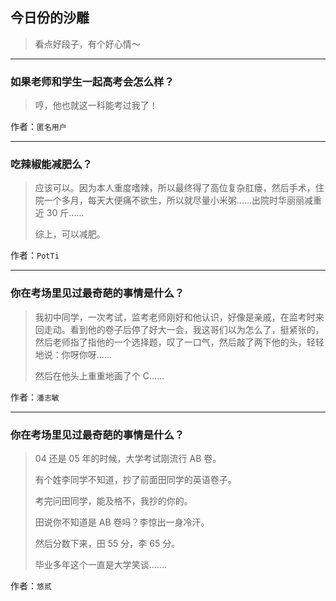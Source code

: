 ## 今日份的沙雕

> 看点好段子，有个好心情～


 
---

### 如果老师和学生一起高考会怎么样？

> 哼，他也就这一科能考过我了！


作者：`匿名用户`

---

### 吃辣椒能减肥么？

> 应该可以。因为本人重度嗜辣，所以最终得了高位复杂肛瘘，然后手术，住院一个多月，每天大便痛不欲生，所以就尽量小米粥……出院时华丽丽减重近 30 斤……
> 
> 综上，可以减肥。


作者：`PotTi`

---

### 你在考场里见过最奇葩的事情是什么？

> 我初中同学，一次考试，监考老师刚好和他认识，好像是亲戚，在监考时来回走动。看到他的卷子后停了好大一会，我这哥们以为怎么了，挺紧张的，然后老师指了指他的一个选择题，叹了一口气，然后敲了两下他的头，轻轻地说：你呀你呀……
> 
> 然后在他头上重重地画了个 C……


作者：`潘志敏`

---

### 你在考场里见过最奇葩的事情是什么？

> 04 还是 05 年的时候，大学考试刚流行 AB 卷。
> 
> 有个姓李同学不知道，抄了前面田同学的英语卷子。
> 
> 考完问田同学，能及格不，我抄的你的。
> 
> 田说你不知道是 AB 卷吗？李惊出一身冷汗。
> 
> 然后分数下来，田 55 分，李 65 分。
> 
> 毕业多年这个一直是大学笑谈.......


作者：`悠贰`
